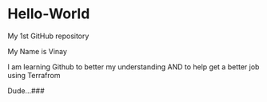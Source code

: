 # Hello-World
My 1st GitHub repository

My Name is Vinay

I am learning Github to better my understanding 
AND to help get a better job using Terrafrom

Dude...###

